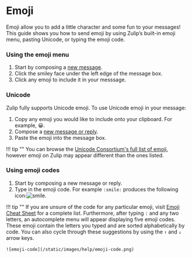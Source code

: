 # Emoji

Emoji allow you to add a little character and some fun to your
messages!  This guide shows you how to send emoji by using Zulip’s
built-in emoji menu, pasting Unicode, or typing the emoji code.

### Using the emoji menu
1. Start by composing a [new message](/help/#reply-to-a-message).
2. Click the smiley face under the left edge of the message box.
3. Click any emoji to include it in your messsage.

### Unicode
Zulip fully supports Unicode emoji. To use Unicode emoji in your message:

1. Copy any emoji you would like to include onto your clipboard. For example, 😀.
2. Compose a [new message or reply](/help/#reply-to-a-message).
3. Paste the emoji into the message box.

!!! tip ""
    You can browse the
    [Unicode Consortium's full list of emoji](http://unicode.org/emoji/charts/full-emoji-list.html),
    however emoji on Zulip may appear different than the ones listed.

### Using emoji codes
1. Start by composing a
   new message or reply.
2. Type in the emoji code. For example `:smile:` produces the
   following icon:<img
   src="/static/generated/emoji/images/emoji/smile.png" alt="smile"
   style="width: 3%;"/>.

!!! tip ""
   If you are unsure of the code for any particular emoji, visit
   [Emoji Cheat Sheet](http://www.webpagefx.com/tools/emoji-cheat-sheet/)
   for a complete list. Furthermore, after typing `:` and any two letters, an
   autocomplete menu will appear displaying five emoji codes. These emoji
   contain the letters you typed and are sorted alphabetically by code.
   You can also cycle through these suggestions by using the `↑` and `↓`
   arrow keys.

    ![emoji-code](/static/images/help/emoji-code.png)
